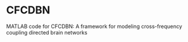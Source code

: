 # CFCDBN
MATLAB code for CFCDBN: A framework for modeling cross-frequency coupling directed brain networks
